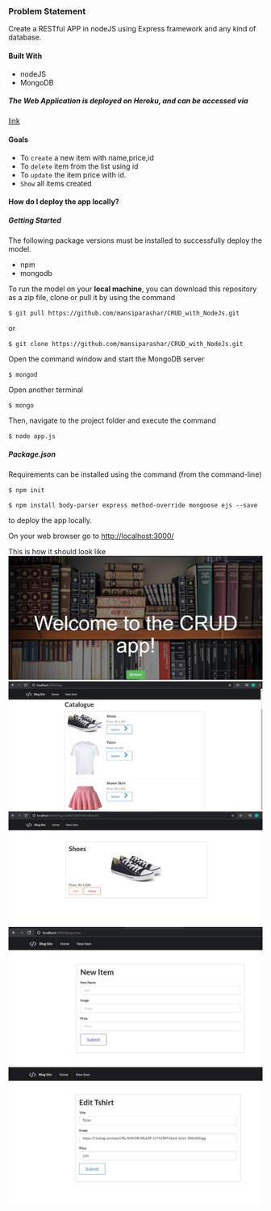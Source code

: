 

### Problem Statement
Create a RESTful APP in nodeJS using Express framework and any kind of database.

#### Built With
* nodeJS
* MongoDB

##### The Web Application is deployed on Heroku, and can be accessed via 
<a href="#" target="_blank">link</a>

#### Goals
* To `create` a new item with name,price,id
* To `delete` item from the list using id
* To `update` the item price with id.
*  `Show` all items created



#### How do I deploy the app locally?

##### Getting Started
The following package versions must be installed to successfully deploy the model.
* npm
* mongodb


To run the model on your <b>local machine</b>, you can download this repository as a zip file, clone or pull it by using the command
```
$ git pull https://github.com/mansiparashar/CRUD_with_NodeJs.git
```
or
```
$ git clone https://github.com/mansiparashar/CRUD_with_NodeJs.git
```
Open the command window and start the MongoDB server
```
$ mongod
```
Open another terminal
```
$ mongo
```

Then, navigate to the project folder and execute the command
```
$ node app.js
```

##### Package.json

Requirements can be installed using the command (from the command-line)
```
$ npm init
```

```
$ npm install body-parser express method-override mongoose ejs --save
```




to deploy the app locally. 

On your web browser go to <a href="http://localhost:3000/" target="_blank">http://localhost:3000/</a><br>

This is how it should look like
![Home](https://github.com/mansiparashar/CRUD_with_NodeJs/blob/master/images/p1.JPG)
![Home](https://github.com/mansiparashar/CRUD_with_NodeJs/blob/master/images/p2.JPG)
![Home](https://github.com/mansiparashar/CRUD_with_NodeJs/blob/master/images/p3.JPG)
![Home](https://github.com/mansiparashar/CRUD_with_NodeJs/blob/master/images/p4.JPG)
![Home](https://github.com/mansiparashar/CRUD_with_NodeJs/blob/master/images/p5.JPG)


